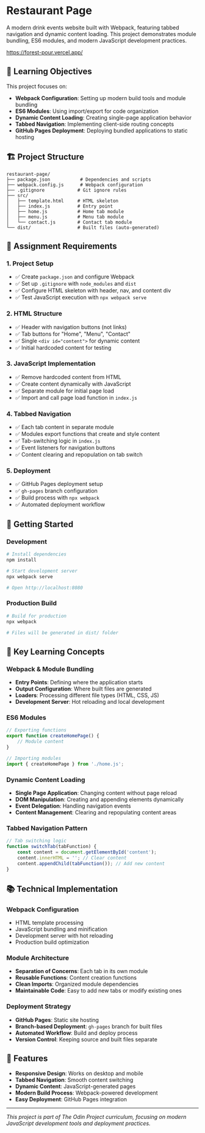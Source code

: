 # Restaurant Page

A modern drink events website built with Webpack, featuring tabbed navigation and dynamic content loading. This project demonstrates module bundling, ES6 modules, and modern JavaScript development practices.

https://forest-pour.vercel.app/

## 🎯 Learning Objectives

This project focuses on:

- **Webpack Configuration**: Setting up modern build tools and module bundling
- **ES6 Modules**: Using import/export for code organization
- **Dynamic Content Loading**: Creating single-page application behavior
- **Tabbed Navigation**: Implementing client-side routing concepts
- **GitHub Pages Deployment**: Deploying bundled applications to static hosting

## 🏗️ Project Structure

```
restaurant-page/
├── package.json           # Dependencies and scripts
├── webpack.config.js      # Webpack configuration
├── .gitignore            # Git ignore rules
├── src/
│   ├── template.html     # HTML skeleton
│   ├── index.js          # Entry point
│   ├── home.js           # Home tab module
│   ├── menu.js           # Menu tab module
│   └── contact.js        # Contact tab module
└── dist/                 # Built files (auto-generated)
```

## 🎯 Assignment Requirements

### 1. **Project Setup**

- ✅ Create `package.json` and configure Webpack
- ✅ Set up `.gitignore` with `node_modules` and `dist`
- ✅ Configure HTML skeleton with header, nav, and content div
- ✅ Test JavaScript execution with `npx webpack serve`

### 2. **HTML Structure**

- ✅ Header with navigation buttons (not links)
- ✅ Tab buttons for "Home", "Menu", "Contact"
- ✅ Single `<div id="content">` for dynamic content
- ✅ Initial hardcoded content for testing

### 3. **JavaScript Implementation**

- ✅ Remove hardcoded content from HTML
- ✅ Create content dynamically with JavaScript
- ✅ Separate module for initial page load
- ✅ Import and call page load function in `index.js`

### 4. **Tabbed Navigation**

- ✅ Each tab content in separate module
- ✅ Modules export functions that create and style content
- ✅ Tab-switching logic in `index.js`
- ✅ Event listeners for navigation buttons
- ✅ Content clearing and repopulation on tab switch

### 5. **Deployment**

- ✅ GitHub Pages deployment setup
- ✅ `gh-pages` branch configuration
- ✅ Build process with `npx webpack`
- ✅ Automated deployment workflow

## 🚀 Getting Started

### Development

```bash
# Install dependencies
npm install

# Start development server
npx webpack serve

# Open http://localhost:8080
```

### Production Build

```bash
# Build for production
npx webpack

# Files will be generated in dist/ folder
```

## 🧠 Key Learning Concepts

### **Webpack & Module Bundling**

- **Entry Points**: Defining where the application starts
- **Output Configuration**: Where built files are generated
- **Loaders**: Processing different file types (HTML, CSS, JS)
- **Development Server**: Hot reloading and local development

### **ES6 Modules**

```javascript
// Exporting functions
export function createHomePage() {
    // Module content
}

// Importing modules
import { createHomePage } from './home.js';
```

### **Dynamic Content Loading**

- **Single Page Application**: Changing content without page reload
- **DOM Manipulation**: Creating and appending elements dynamically
- **Event Delegation**: Handling navigation events
- **Content Management**: Clearing and repopulating content areas

### **Tabbed Navigation Pattern**

```javascript
// Tab switching logic
function switchTab(tabFunction) {
    const content = document.getElementById('content');
    content.innerHTML = ''; // Clear content
    content.appendChild(tabFunction()); // Add new content
}
```

## 📚 Technical Implementation

### **Webpack Configuration**

- HTML template processing
- JavaScript bundling and minification
- Development server with hot reloading
- Production build optimization

### **Module Architecture**

- **Separation of Concerns**: Each tab in its own module
- **Reusable Functions**: Content creation functions
- **Clean Imports**: Organized module dependencies
- **Maintainable Code**: Easy to add new tabs or modify existing ones

### **Deployment Strategy**

- **GitHub Pages**: Static site hosting
- **Branch-based Deployment**: `gh-pages` branch for built files
- **Automated Workflow**: Build and deploy process
- **Version Control**: Keeping source and built files separate

## 🎨 Features

- **Responsive Design**: Works on desktop and mobile
- **Tabbed Navigation**: Smooth content switching
- **Dynamic Content**: JavaScript-generated pages
- **Modern Build Process**: Webpack-powered development
- **Easy Deployment**: GitHub Pages integration

---

_This project is part of The Odin Project curriculum, focusing on modern JavaScript development tools and deployment practices._
